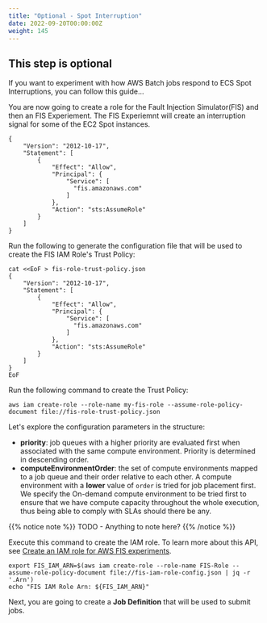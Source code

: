 ```yaml
---
title: "Optional - Spot Interruption"
date: 2022-09-20T00:00:00Z
weight: 145
---
```


## This step is optional

If you want to experiment with how AWS Batch jobs respond to ECS Spot Interruptions, you can follow this guide...

You are now going to create a role for the Fault Injection Simulator(FIS) and then an FIS Experiement. The FIS Experiemnt will create an interruption signal for some of the EC2 Spot instances.


```
{
    "Version": "2012-10-17",
    "Statement": [
        {
            "Effect": "Allow",
            "Principal": {
                "Service": [
                  "fis.amazonaws.com"
                ]
            },
            "Action": "sts:AssumeRole"
        }
    ]
}
```

Run the following to generate the configuration file that will be used to create the FIS IAM Role's Trust Policy:

```
cat <<EoF > fis-role-trust-policy.json
{
    "Version": "2012-10-17",
    "Statement": [
        {
            "Effect": "Allow",
            "Principal": {
                "Service": [
                  "fis.amazonaws.com"
                ]
            },
            "Action": "sts:AssumeRole"
        }
    ]
}
EoF
```

Run the following command to create the Trust Policy:

```
aws iam create-role --role-name my-fis-role --assume-role-policy-document file://fis-role-trust-policy.json
```

Let's explore the configuration parameters in the structure:

- **priority**: job queues with a higher priority are evaluated first when associated with the same compute environment. Priority is determined in descending order.
- **computeEnvironmentOrder**: the set of compute environments mapped to a job queue and their order relative to each other. A compute environment with a **lower** value of `order` is tried for job placement first. We specify the On-demand compute environment to be tried first to ensure that we have compute capacity throughout the whole execution, thus being able to comply with SLAs should there be any.

{{% notice note %}}
TODO - Anything to note here?
{{% /notice %}}

Execute this command to create the IAM role. To learn more about this API, see [Create an IAM role for AWS FIS experiments](https://docs.aws.amazon.com/fis/latest/userguide/getting-started-iam-service-role.html#fis-trust-policy).

```
export FIS_IAM_ARN=$(aws iam create-role --role-name FIS-Role --assume-role-policy-document file://fis-iam-role-config.json | jq -r '.Arn')
echo "FIS IAM Role Arn: ${FIS_IAM_ARN}"
```

Next, you are going to create a **Job Definition** that will be used to submit jobs.
